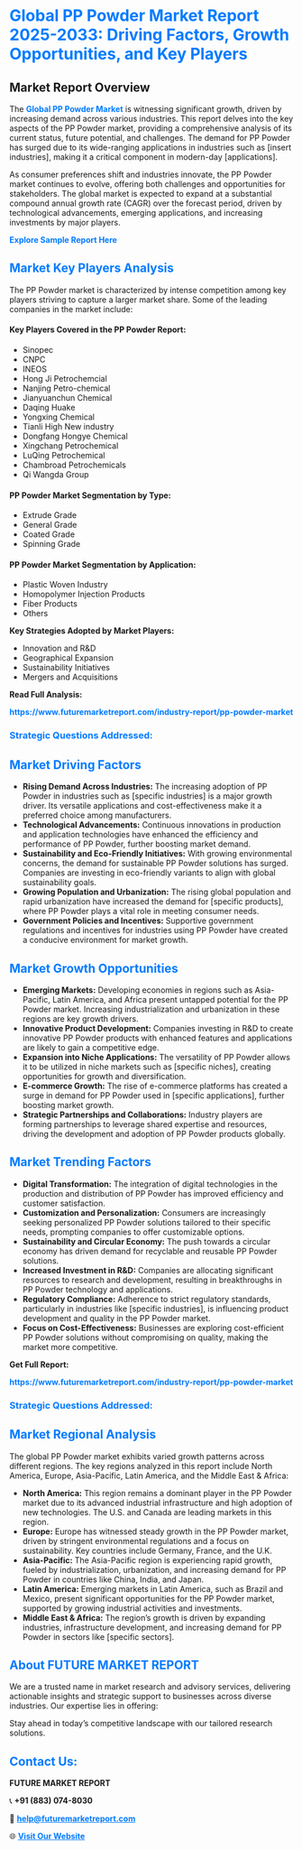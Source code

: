 <h1 style="color: #007BFF;">Global PP Powder Market Report 2025-2033: Driving Factors, Growth Opportunities, and Key Players</h1>

<section id="overview">
<h2>Market Report Overview</h2>
<p>The <a href="https://www.futuremarketreport.com/industry-report/pp-powder-market" style="color: #007BFF; text-decoration: none;"><strong>Global PP Powder Market</strong></a> is witnessing significant growth, driven by increasing demand across various industries. This report delves into the key aspects of the PP Powder market, providing a comprehensive analysis of its current status, future potential, and challenges. The demand for PP Powder has surged due to its wide-ranging applications in industries such as [insert industries], making it a critical component in modern-day [applications].</p>
<p>As consumer preferences shift and industries innovate, the PP Powder market continues to evolve, offering both challenges and opportunities for stakeholders. The global market is expected to expand at a substantial compound annual growth rate (CAGR) over the forecast period, driven by technological advancements, emerging applications, and increasing investments by major players.</p>
</section>

<section id="overview">
<p><a href="https://www.futuremarketreport.com/request-sample/reportId=26191" style="color: #007BFF; text-decoration: none;"><strong>Explore Sample Report Here</strong></a></p>
</section>

<section id="key-players">
<h2 style="color: #007BFF;">Market Key Players Analysis</h2>
<p>The PP Powder market is characterized by intense competition among key players striving to capture a larger market share. Some of the leading companies in the market include:</p>
<h4>Key Players Covered in the PP Powder Report:</h4>
<ul><li>Sinopec</li><li>CNPC</li><li>INEOS</li><li>Hong Ji Petrochemcial</li><li>Nanjing Petro-chemical</li><li>Jianyuanchun Chemical</li><li>Daqing Huake</li><li>Yongxing Chemical</li><li>Tianli High New industry</li><li>Dongfang Hongye Chemical</li><li>Xingchang Petrochemical</li><li>LuQing Petrochemical</li><li>Chambroad Petrochemicals</li><li>Qi Wangda Group</li></ul>
<h4>PP Powder Market Segmentation by Type:</h4>
<ul><li>Extrude Grade</li><li>General Grade</li><li>Coated Grade</li><li>Spinning Grade</li></ul>

<h4>PP Powder Market Segmentation by Application:</h4>
<ul><li>Plastic Woven Industry</li><li>Homopolymer Injection Products</li><li>Fiber Products</li><li>Others</li></ul>
<p><strong>Key Strategies Adopted by Market Players:</strong></p>
<ul>
<li>Innovation and R&D</li>
<li>Geographical Expansion</li>
<li>Sustainability Initiatives</li>
<li>Mergers and Acquisitions</li>
</ul>
</section>

<section>
<p><strong>Read Full Analysis: </strong></p><a href="https://www.futuremarketreport.com/industry-report/pp-powder-market" style="color: #007BFF; text-decoration: none;"><strong>https://www.futuremarketreport.com/industry-report/pp-powder-market</strong></a>
<h3 style="color: #007BFF;">Strategic Questions Addressed:</h3>
</section>

<section id="driving-factors">
<h2 style="color: #007BFF;">Market Driving Factors</h2>
<ul>
<li><strong>Rising Demand Across Industries:</strong> The increasing adoption of PP Powder in industries such as [specific industries] is a major growth driver. Its versatile applications and cost-effectiveness make it a preferred choice among manufacturers.</li>
<li><strong>Technological Advancements:</strong> Continuous innovations in production and application technologies have enhanced the efficiency and performance of PP Powder, further boosting market demand.</li>
<li><strong>Sustainability and Eco-Friendly Initiatives:</strong> With growing environmental concerns, the demand for sustainable PP Powder solutions has surged. Companies are investing in eco-friendly variants to align with global sustainability goals.</li>
<li><strong>Growing Population and Urbanization:</strong> The rising global population and rapid urbanization have increased the demand for [specific products], where PP Powder plays a vital role in meeting consumer needs.</li>
<li><strong>Government Policies and Incentives:</strong> Supportive government regulations and incentives for industries using PP Powder have created a conducive environment for market growth.</li>
</ul>
</section>

<section id="growth-opportunities">
<h2 style="color: #007BFF;">Market Growth Opportunities</h2>
<ul>
<li><strong>Emerging Markets:</strong> Developing economies in regions such as Asia-Pacific, Latin America, and Africa present untapped potential for the PP Powder market. Increasing industrialization and urbanization in these regions are key growth drivers.</li>
<li><strong>Innovative Product Development:</strong> Companies investing in R&D to create innovative PP Powder products with enhanced features and applications are likely to gain a competitive edge.</li>
<li><strong>Expansion into Niche Applications:</strong> The versatility of PP Powder allows it to be utilized in niche markets such as [specific niches], creating opportunities for growth and diversification.</li>
<li><strong>E-commerce Growth:</strong> The rise of e-commerce platforms has created a surge in demand for PP Powder used in [specific applications], further boosting market growth.</li>
<li><strong>Strategic Partnerships and Collaborations:</strong> Industry players are forming partnerships to leverage shared expertise and resources, driving the development and adoption of PP Powder products globally.</li>
</ul>
</section>

<section id="trending-factors">
<h2 style="color: #007BFF;">Market Trending Factors</h2>
<ul>
<li><strong>Digital Transformation:</strong> The integration of digital technologies in the production and distribution of PP Powder has improved efficiency and customer satisfaction.</li>
<li><strong>Customization and Personalization:</strong> Consumers are increasingly seeking personalized PP Powder solutions tailored to their specific needs, prompting companies to offer customizable options.</li>
<li><strong>Sustainability and Circular Economy:</strong> The push towards a circular economy has driven demand for recyclable and reusable PP Powder solutions.</li>
<li><strong>Increased Investment in R&D:</strong> Companies are allocating significant resources to research and development, resulting in breakthroughs in PP Powder technology and applications.</li>
<li><strong>Regulatory Compliance:</strong> Adherence to strict regulatory standards, particularly in industries like [specific industries], is influencing product development and quality in the PP Powder market.</li>
<li><strong>Focus on Cost-Effectiveness:</strong> Businesses are exploring cost-efficient PP Powder solutions without compromising on quality, making the market more competitive.</li>
</ul>
</section>

<section>
<p><strong>Get Full Report: </strong></p><a href="https://www.futuremarketreport.com/industry-report/pp-powder-market" style="color: #007BFF; text-decoration: none;"><strong>https://www.futuremarketreport.com/industry-report/pp-powder-market</strong></a>
<h3 style="color: #007BFF;">Strategic Questions Addressed:</h3>
</section>


<section id="regional-analysis">
<h2 style="color: #007BFF;">Market Regional Analysis</h2>
<p>The global PP Powder market exhibits varied growth patterns across different regions. The key regions analyzed in this report include North America, Europe, Asia-Pacific, Latin America, and the Middle East & Africa:</p>
<ul>
<li><strong>North America:</strong> This region remains a dominant player in the PP Powder market due to its advanced industrial infrastructure and high adoption of new technologies. The U.S. and Canada are leading markets in this region.</li>
<li><strong>Europe:</strong> Europe has witnessed steady growth in the PP Powder market, driven by stringent environmental regulations and a focus on sustainability. Key countries include Germany, France, and the U.K.</li>
<li><strong>Asia-Pacific:</strong> The Asia-Pacific region is experiencing rapid growth, fueled by industrialization, urbanization, and increasing demand for PP Powder in countries like China, India, and Japan.</li>
<li><strong>Latin America:</strong> Emerging markets in Latin America, such as Brazil and Mexico, present significant opportunities for the PP Powder market, supported by growing industrial activities and investments.</li>
<li><strong>Middle East & Africa:</strong> The region’s growth is driven by expanding industries, infrastructure development, and increasing demand for PP Powder in sectors like [specific sectors].</li>
</ul>
</section>

<footer>
<h2 style="color: #007BFF;">About FUTURE MARKET REPORT</h2>
<p>We are a trusted name in market research and advisory services, delivering actionable insights and strategic support to businesses across diverse industries. Our expertise lies in offering:</p>

<p>Stay ahead in today’s competitive landscape with our tailored research solutions.</p>

<h2 style="color: #007BFF;">Contact Us:</h2>
<p><strong>FUTURE MARKET REPORT</strong></p>
<p>📞 <strong>+91 (883) 074-8030</strong></p>
<p>📧 <strong><a href="mailto:help@futuremarketreport.com" style="color: #007BFF;">help@futuremarketreport.com</a></strong></p>
<p>🌐 <strong><a href="https://www.futuremarketreport.com/" style="color: #007BFF;">Visit Our Website</a></strong></p>
</footer>